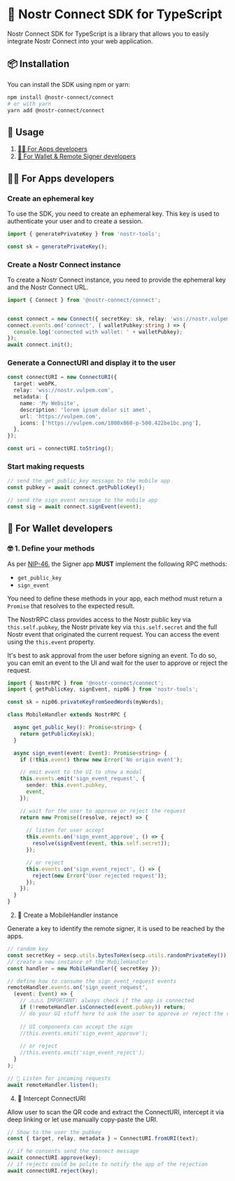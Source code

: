 # 🔌 Nostr Connect SDK for TypeScript
Nostr Connect SDK for TypeScript is a library that allows you to easily integrate Nostr Connect into your web application.


## 📦 Installation
You can install the SDK using npm or yarn:

```bash 
npm install @nostr-connect/connect
# or with yarn
yarn add @nostr-connect/connect
```


## 📖 Usage 

1. [👩‍💻 For Apps developers](#-for-apps-developers)
2. [🔐 For Wallet & Remote Signer developers](#-for-wallet-developers)


## 👩‍💻 For Apps developers

### Create an ephemeral key

To use the SDK, you need to create an ephemeral key. This key is used to authenticate your user and to create a session.

```typescript
import { generatePrivateKey } from 'nostr-tools';

const sk = generatePrivateKey();
```


### Create a Nostr Connect instance

To create a Nostr Connect instance, you need to provide the ephemeral key and the Nostr Connect URL.

```typescript
import { Connect } from '@nostr-connect/connect';


const connect = new Connect({ secretKey: sk, relay: 'wss://nostr.vulpem.com' });
connect.events.on('connect', ( walletPubkey:string ) => {
  console.log('connected with wallet: ' + walletPubkey);
});
await connect.init();
```

### Generate a ConnectURI and display it to the user


```typescript
const connectURI = new ConnectURI({
  target: webPK,
  relay: 'wss://nostr.vulpem.com',
  metadata: {
    name: 'My Website',
    description: 'lorem ipsum dolor sit amet',
    url: 'https://vulpem.com',
    icons: ['https://vulpem.com/1000x860-p-500.422be1bc.png'],
  },
});

const uri = connectURI.toString();
```


### Start making requests

```typescript
// send the get_public_key message to the mobile app 
const pubkey = await connect.getPublicKey();

// send the sign_event message to the mobile app
const sig = await connect.signEvent(event);
```

## 🔐 For Wallet developers

### 🤓 1. Define your methods

As per [NIP-46](https://github.com/nostr-connect/nips/blob/nostr-connect/46.md), the Signer app **MUST** implement the following RPC methods:

- `get_public_key`
- `sign_event`

You need to define these methods in your app, each method must return a `Promise` that resolves to the expected result.

The NostrRPC class provides access to the Nostr public key via `this.self.pubkey`, the Nostr private key via `this.self.secret` and the full Nostr event that originated the current request.  You can access the event using the `this.event` property.

It's best to ask approval from the user before signing an event. To do so, you can emit an event to the UI and wait for the user to approve or reject the request.

```typescript
import { NostrRPC } from '@nostr-connect/connect';
import { getPublicKey, signEvent, nip06 } from 'nostr-tools';

const sk = nip06.privateKeyFromSeedWords(myWords);

class MobileHandler extends NostrRPC {

  async get_public_key(): Promise<string> {
    return getPublicKey(sk);
  }

  async sign_event(event: Event): Promise<string> {
    if (!this.event) throw new Error('No origin event');

    // emit event to the UI to show a modal
    this.events.emit('sign_event_request', {
      sender: this.event.pubkey,
      event,
    });

    // wait for the user to approve or reject the request
    return new Promise((resolve, reject) => {
      
      // listen for user accept 
      this.events.on('sign_event_approve', () => {
        resolve(signEvent(event, this.self.secret));
      });

      // or reject
      this.events.on('sign_event_reject', () => {
        reject(new Error('User rejected request'));
      });
    });
  }
}
```

2. 🎒 Create a MobileHandler instance

Generate a key to identify the remote signer, it is used to be reached by the apps.

```typescript
// random key
const secretKey = secp.utils.bytesToHex(secp.utils.randomPrivateKey());
// create a new instance of the MobileHandler 
const handler = new MobileHandler({ secretKey });

// define how to consume the sign_event_request events
remoteHandler.events.on('sign_event_request',
  (event: Event) => {
    // ⚠️⚠️⚠️ IMPORTANT: always check if the app is connected 
    if (!remoteHandler.isConnected(event.pubkey)) return;
    // do your UI stuff here to ask the user to approve or reject the request    
    
    // UI components can accept the sign
    //this.events.emit('sign_event_approve');
    
    // or reject 
    //this.events.emit('sign_event_reject');
  }
);

// 📡 Listen for incoming requests
await remoteHandler.listen();
``` 

4. 🚏 Intercept ConnectURI

Allow user to scan the QR code and extract the ConnectURI, intercept it via deep linking or let use manually copy-paste the URI.

```typescript
// Show to the user the pubkey
const { target, relay, metadata } = ConnectURI.fromURI(text);

// if he consents send the connect message
await connectURI.approve(key);
// if rejects could be polite to notify the app of the rejection
await connectURI.reject(key);
```